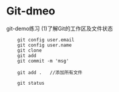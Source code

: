 # Git-dmeo
git-demo练习
(1)了解Git的工作区及文件状态

```
    git config user.email
    git config user.name
    git clone 
    git add
    git commit -m 'msg'

    git add .   //添加所有文件

    git status

```